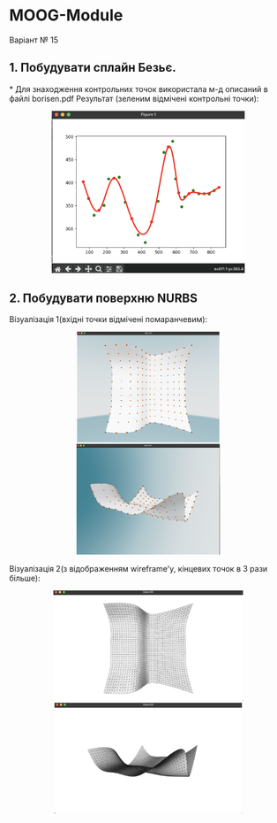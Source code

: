 # MOOG-Module

Варіант № 15

## 1. Побудувати сплайн Безьє.
\* Для знаходження контрольних точок використала м-д описаний в файлі borisen.pdf
Результат (зеленим відмічені контрольні точки):
<p align="center">
  <img src="spline.png" width="350" alt="accessibility text">
</p>

## 2. Побудувати поверхню NURBS
Візуалізація 1(вхідні точки відмічені помаранчевим):
<p align="center">
  <img src="mesh_with_starting_points.png" height="200" alt="accessibility text">
  <img src="mesh_with_starting_points2.png" height="200" alt="accessibility text">
</p>
Візуалізація 2(з відображенням wireframe'у, кінцевих точок в 3 рази більше):
<p align="center">
  <img src="mesh_with_wireframe.png" height="200" alt="accessibility text">
  <img src="mesh_with_wireframe2.png" height="200" alt="accessibility text">
</p>
